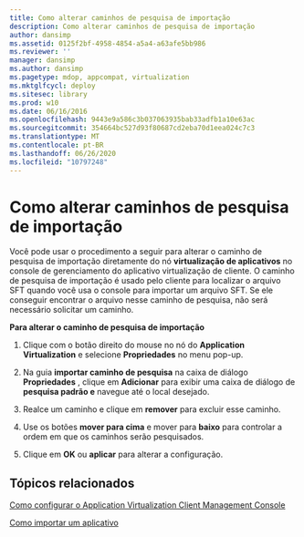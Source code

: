 ```yaml
---
title: Como alterar caminhos de pesquisa de importação
description: Como alterar caminhos de pesquisa de importação
author: dansimp
ms.assetid: 0125f2bf-4958-4854-a5a4-a63afe5bb986
ms.reviewer: ''
manager: dansimp
ms.author: dansimp
ms.pagetype: mdop, appcompat, virtualization
ms.mktglfcycl: deploy
ms.sitesec: library
ms.prod: w10
ms.date: 06/16/2016
ms.openlocfilehash: 9443e9a586c3b037063935bab33adfb1a10e63ac
ms.sourcegitcommit: 354664bc527d93f80687cd2eba70d1eea024c7c3
ms.translationtype: MT
ms.contentlocale: pt-BR
ms.lasthandoff: 06/26/2020
ms.locfileid: "10797248"
---
```

# Como alterar caminhos de pesquisa de importação


Você pode usar o procedimento a seguir para alterar o caminho de pesquisa de importação diretamente do nó **virtualização de aplicativos** no console de gerenciamento do aplicativo virtualização de cliente. O caminho de pesquisa de importação é usado pelo cliente para localizar o arquivo SFT quando você usa o console para importar um arquivo SFT. Se ele conseguir encontrar o arquivo nesse caminho de pesquisa, não será necessário solicitar um caminho.

**Para alterar o caminho de pesquisa de importação**

1.  Clique com o botão direito do mouse no nó do **Application Virtualization** e selecione **Propriedades** no menu pop-up.

2.  Na guia **importar caminho de pesquisa** na caixa de diálogo **Propriedades** , clique em **Adicionar** para exibir uma caixa de diálogo de **pesquisa padrão e** navegue até o local desejado.

3.  Realce um caminho e clique em **remover** para excluir esse caminho.

4.  Use os botões **mover para cima** e mover para **baixo** para controlar a ordem em que os caminhos serão pesquisados.

5.  Clique em **OK** ou **aplicar** para alterar a configuração.

## Tópicos relacionados


[Como configurar o Application Virtualization Client Management Console](how-to-configure-the-client-in-the-application-virtualization-client-management-console.md)

[Como importar um aplicativo](how-to-import-an-application.md)

 

 





